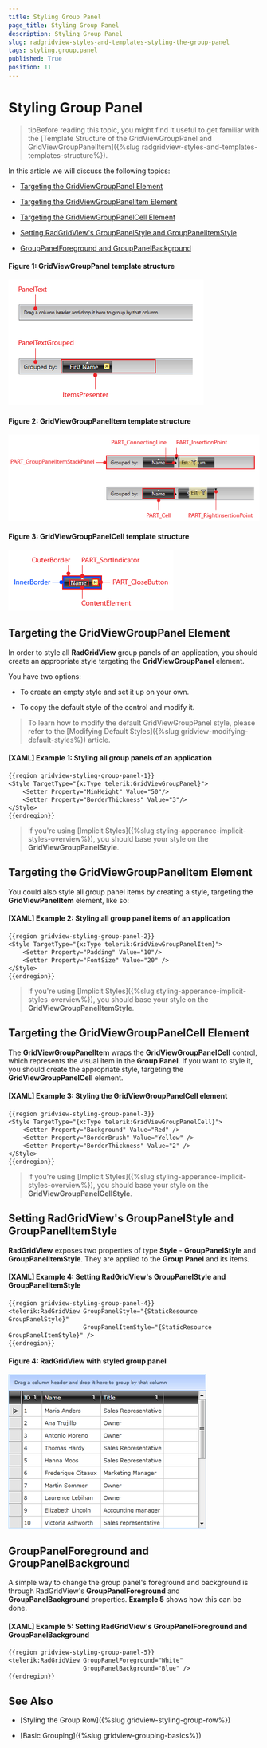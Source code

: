 ```yaml
---
title: Styling Group Panel
page_title: Styling Group Panel
description: Styling Group Panel
slug: radgridview-styles-and-templates-styling-the-group-panel
tags: styling,group,panel
published: True
position: 11
---
```


# Styling Group Panel

>tipBefore reading this topic, you might find it useful to get familiar with the [Template Structure of the GridViewGroupPanel and GridViewGroupPanelItem]({%slug radgridview-styles-and-templates-templates-structure%}).

In this article we will discuss the following topics:

* [Targeting the GridViewGroupPanel Element](#targeting-the-gridviewgrouppanel-element)

* [Targeting the GridViewGroupPanelItem Element](#targeting-the-gridviewgrouppanelitem-element)

* [Targeting the GridViewGroupPanelCell Element](#targeting-the-gridviewgrouppanelcell-element)

* [Setting RadGridView's GroupPanelStyle and GroupPanelItemStyle](#setting-radgridviews-grouppanelstyle-and-grouppanelitemstyle)

* [GroupPanelForeground and GroupPanelBackground](#grouppanelforeground-and-grouppanelbackground)

#### __Figure 1: GridViewGroupPanel template structure__

![GridViewCell template structure](images/gridview-group-panel-template.png)

#### __Figure 2: GridViewGroupPanelItem template structure__

![GridViewCell template structure](images/gridview-group-panel-item-template.png)

#### __Figure 3: GridViewGroupPanelCell template structure__

![GridViewCell template structure](images/gridview-group-panel-cell-template.png)

## Targeting the GridViewGroupPanel Element

In order to style all __RadGridView__ group panels of an application, you should create an appropriate style targeting the __GridViewGroupPanel__ element.

You have two options:

* To create an empty style and set it up on your own.

* To copy the default style of the control and modify it.

>To learn how to modify the default GridViewGroupPanel style, please refer to the [Modifying Default Styles]({%slug gridview-modifying-default-styles%}) article.

#### __[XAML] Example 1: Styling all group panels of an application__

	{{region gridview-styling-group-panel-1}}
	<Style TargetType="{x:Type telerik:GridViewGroupPanel}">
		<Setter Property="MinHeight" Value="50"/>
        <Setter Property="BorderThickness" Value="3"/>
    </Style>
	{{endregion}}

>If you're using [Implicit Styles]({%slug styling-apperance-implicit-styles-overview%}), you should base your style on the __GridViewGroupPanelStyle__.

## Targeting the GridViewGroupPanelItem Element

You could also style all group panel items by creating a style, targeting the __GridViewPanelItem__ element, like so:

#### __[XAML] Example 2: Styling all group panel items of an application__

	{{region gridview-styling-group-panel-2}}
	<Style TargetType="{x:Type telerik:GridViewGroupPanelItem}">
        <Setter Property="Padding" Value="10"/>
        <Setter Property="FontSize" Value="20" />
    </Style>
	{{endregion}}

>If you're using [Implicit Styles]({%slug styling-apperance-implicit-styles-overview%}), you should base your style on the __GridViewGroupPanelItemStyle__.

## Targeting the GridViewGroupPanelCell Element

The __GridViewGroupPanelItem__ wraps the __GridViewGroupPanelCell__ control, which represents the visual item in the __Group Panel__. If you want to style it, you should create the appropriate style, targeting the __GridViewGroupPanelCell__ element.

#### __[XAML] Example 3: Styling the GridViewGroupPanelCell element__

	{{region gridview-styling-group-panel-3}}
	<Style TargetType="{x:Type telerik:GridViewGroupPanelCell}">
        <Setter Property="Background" Value="Red" />
        <Setter Property="BorderBrush" Value="Yellow" />
        <Setter Property="BorderThickness" Value="2" />
    </Style>
	{{endregion}}

>If you're using [Implicit Styles]({%slug styling-apperance-implicit-styles-overview%}), you should base your style on the __GridViewGroupPanelCellStyle__.

## Setting RadGridView's GroupPanelStyle and GroupPanelItemStyle

__RadGridView__ exposes two properties of type __Style__ - __GroupPanelStyle__ and __GroupPanelItemStyle__. They are applied to the __Group Panel__ and its items.

#### __[XAML] Example 4: Setting RadGridView's GroupPanelStyle and GroupPanelItemStyle__

	{{region gridview-styling-group-panel-4}}
	<telerik:RadGridView GroupPanelStyle="{StaticResource GroupPanelStyle}"
						 GroupPanelItemStyle="{StaticResource GroupPanelItemStyle}" />
	{{endregion}}

#### __Figure 4: RadGridView with styled group panel__

![RadGridView with styled group panel](images/RadGridView_Styles_and_Templates_Styling_RadGridView_03.png)

## GroupPanelForeground and GroupPanelBackground

A simple way to change the group panel's foreground and background is through RadGridView's **GroupPanelForeground** and **GroupPanelBackground** properties. **Example 5** shows how this can be done.

#### __[XAML] Example 5: Setting RadGridView's GroupPanelForeground and GroupPanelBackground__

	{{region gridview-styling-group-panel-5}}
	<telerik:RadGridView GroupPanelForeground="White"
						 GroupPanelBackground="Blue" />
	{{endregion}}

## See Also

 * [Styling the Group Row]({%slug gridview-styling-group-row%})

 * [Basic Grouping]({%slug gridview-grouping-basics%})
